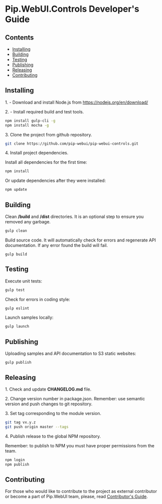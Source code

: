 # Pip.WebUI.Controls Developer's Guide

## <a name="contents"></a> Contents

* [Installing](#install)
* [Building](#build)
* [Testing](#test)
* [Publishing](#publish)
* [Releasing](#release)
* [Contributing](#contrib)

## <a name="install"></a> Installing

1\. - Download and install Node.js from https://nodejs.org/en/download/

2\. - Install required build and test tools.

```bash
npm install gulp-cli -g
npm install mocha -g
```

3\. Clone the project from github repository.

```bash
git clone https://github.com/pip-webui/pip-webui-controls.git
```

4\. Install project dependencies.

Install all dependencies for the first time:
```bash
npm install
```

Or update dependencies after they were installed:
```bash
npm update
```

## <a name="build"></a> Building

Clean **/build** and **/dist** directories. It is an optional step to ensure you removed any garbage.
```bash
gulp clean
```

Build source code. It will automatically check for errors and regenerate API documentation.
If any error found the build will fail.
```
gulp build
```

## <a name="test"></a> Testing

Execute unit tests:
```bash
gulp test
```

Check for errors in coding style:
```bash
gulp eslint
```

Launch samples locally:
```bash
gulp launch
```

## <a name="publish"></a> Publishing

Uploading samples and API documentation to S3 static websites:
```
gulp publish
```

## <a name="release"></a> Releasing

1\. Check and update **CHANGELOG.md** file.

2\. Change version number in package.json. Remember: use semantic version and push changes to git repository.

3\. Set tag corresponding to the module version.

```bash
git tag vx.y.z
git push origin master --tags
```

4\. Publish release to the global NPM repository.

Remember: to publish to NPM you must have proper permissions from the team.
```bash
npm login
npm publish
```

## <a name="contrib"></a> Contributing

For those who would like to contribute to the project as external contributor or become a part of Pip.WebUI team, 
please, read [Contributor's Guide](https://github.com/pip-webui/pip-webui/blob/master/doc/ContributorsGuide.md).

